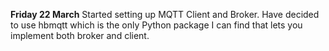 **Friday 22 March**
Started setting up MQTT Client and Broker. Have decided to use hbmqtt which is the only Python package I can find that lets you implement both broker and client. 